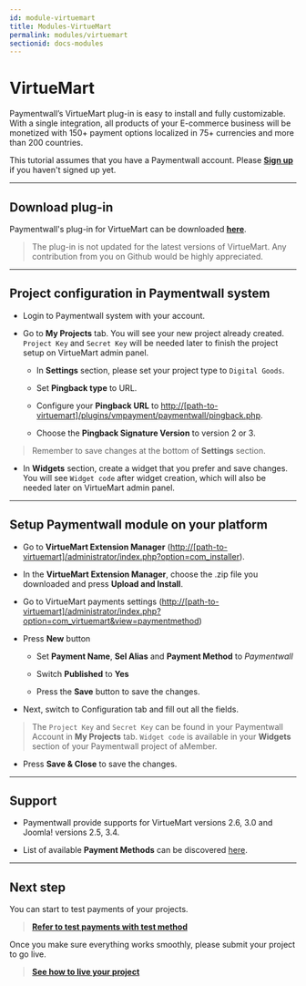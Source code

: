 ```yaml
---
id: module-virtuemart
title: Modules-VirtueMart
permalink: modules/virtuemart
sectionid: docs-modules
---
```


# VirtueMart

Paymentwall’s VirtueMart plug-in is easy to install and fully customizable. With a single integration, all products of your E-commerce business will be monetized with 150+ payment options localized in 75+ currencies and more than 200 countries. 

This tutorial assumes that you have a Paymentwall account. Please **[Sign up](https://api.paymentwall.com/pwaccount/signup?source=shiftcode&mode=merchant)** if you haven't signed up yet. 

***

## Download plug-in

Paymentwall's plug-in for VirtueMart can be downloaded **[here](https://github.com/paymentwall)**.

> The plug-in is not updated for the latest versions of VirtueMart. Any contribution from you on Github would be highly appreciated.

***

## Project configuration in Paymentwall system

+ Login to Paymentwall system with your account.

+ Go to **My Projects** tab. You will see your new project already created. ```Project Key``` and ```Secret Key``` will be needed later to finish the project setup on VirtueMart admin panel.

	- In **Settings** section, please set your project type to ```Digital Goods```.

	- Set **Pingback type** to URL.

	- Configure your **Pingback URL** to [http://[path-to-virtuemart]/plugins/vmpayment/paymentwall/pingback.php]().

	- Choose the **Pingback Signature Version** to version 2 or 3.

> Remember to save changes at the bottom of **Settings** section.


+ In **Widgets** section, create a widget that you prefer and save changes. You will see ```Widget code``` after widget creation, which will also be needed later on VirtueMart admin panel.

***

## Setup Paymentwall module on your platform

+ Go to **VirtueMart Extension Manager** ([http://[path-to-virtuemart]/administrator/index.php?option=com_installer]()).

+ In the **VirtueMart Extension Manager**, choose the .zip file you downloaded and press **Upload and Install**.

+ Go to VirtueMart payments settings ([http://[path-to-virtuemart]/administrator/index.php?option=com_virtuemart&view=paymentmethod]())

+ Press **New** button

	- Set **Payment Name**, **Sel Alias** and **Payment Method** to *Paymentwall*

	- Switch **Published** to **Yes**

	- Press the **Save** button to save the changes.

+ Next, switch to Configuration tab and fill out all the fields. 

> The ```Project Key``` and ```Secret Key``` can be found in your Paymentwall Account in **My Projects** tab. ```Widget code``` is available in your **Widgets** section of your Paymentwall project of aMember.

+  Press **Save & Close** to save the changes.

***

## Support

+ Paymentwall provide supports for VirtueMart versions 2.6, 3.0 and Joomla! versions 2.5, 3.4.

+ List of available **Payment Methods** can be discovered [here](https://www.paymentwall.com/en/payment-methods).

***

## Next step

You can start to test payments of your projects.

> **[Refer to test payments with test method](/sandbox/test-payment)**

Once you make sure everything works smoothly, please submit your project to go live.

> **[See how to live your project](/guides/review-home)**